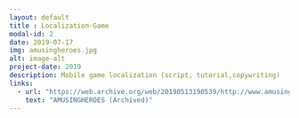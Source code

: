 ```yaml
---
layout: default
title : Localization-Game
modal-id: 2
date: 2019-07-17
img: amusingheroes.jpg
alt: image-alt
project-date: 2019
description: Mobile game localization (script, tutorial,copywriting)
links:
  - url: "https://web.archive.org/web/20190513190539/http://www.amusingheroes.com/"
    text: "AMUSINGHEROES (Archived)"
---
```

